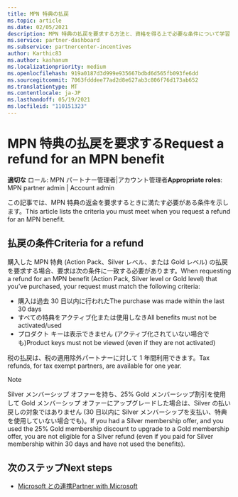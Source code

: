 ```yaml
---
title: MPN 特典の払戻
ms.topic: article
ms.date: 02/05/2021
description: MPN 特典の払戻を要求する方法と、資格を得る上で必要な条件について学習します。
ms.service: partner-dashboard
ms.subservice: partnercenter-incentives
author: Karthic83
ms.author: kashanum
ms.localizationpriority: medium
ms.openlocfilehash: 919a0187d3d999e935667bdbd6d565fb093fe6dd
ms.sourcegitcommit: 7063fdddee77ad2d8e627ab3c806f76d173ab652
ms.translationtype: MT
ms.contentlocale: ja-JP
ms.lasthandoff: 05/19/2021
ms.locfileid: "110151323"
---
```

# <a name="request-a-refund-for-an-mpn-benefit"></a><span data-ttu-id="aa400-103">MPN 特典の払戻を要求する</span><span class="sxs-lookup"><span data-stu-id="aa400-103">Request a refund for an MPN benefit</span></span>

<span data-ttu-id="aa400-104">**適切な** ロール: MPN パートナー管理者|アカウント管理者</span><span class="sxs-lookup"><span data-stu-id="aa400-104">**Appropriate roles**: MPN partner admin | Account admin</span></span>

<span data-ttu-id="aa400-105">この記事では、MPN 特典の返金を要求するときに満たす必要がある条件を示します。</span><span class="sxs-lookup"><span data-stu-id="aa400-105">This article lists the criteria you must meet when you request a refund for an MPN benefit.</span></span>

## <a name="criteria-for-a-refund"></a><span data-ttu-id="aa400-106">払戻の条件</span><span class="sxs-lookup"><span data-stu-id="aa400-106">Criteria for a refund</span></span>
<span data-ttu-id="aa400-107">購入した MPN 特典 (Action Pack、Silver レベル、または Gold レベル) の払戻を要求する場合、要求は次の条件に一致する必要があります。</span><span class="sxs-lookup"><span data-stu-id="aa400-107">When requesting a refund for an MPN benefit (Action Pack, Silver level or Gold level) that you’ve purchased, your request must match the following criteria:</span></span>

- <span data-ttu-id="aa400-108">購入は過去 30 日以内に行われた</span><span class="sxs-lookup"><span data-stu-id="aa400-108">The purchase was made within the last 30 days</span></span>
- <span data-ttu-id="aa400-109">すべての特典をアクティブ化または使用しなき</span><span class="sxs-lookup"><span data-stu-id="aa400-109">All benefits must not be activated/used</span></span>
- <span data-ttu-id="aa400-110">プロダクト キーは表示できません (アクティブ化されていない場合でも)</span><span class="sxs-lookup"><span data-stu-id="aa400-110">Product keys must not be viewed (even if they are not activated)</span></span>

<span data-ttu-id="aa400-111">税の払戻は、税の適用除外パートナーに対して 1 年間利用できます。</span><span class="sxs-lookup"><span data-stu-id="aa400-111">Tax refunds, for tax exempt partners, are available for one year.</span></span>

>[!NOTE]
><span data-ttu-id="aa400-112">Silver メンバーシップ オファーを持ち、25% Gold メンバーシップ割引を使用して Gold メンバーシップ オファーにアップグレードした場合は、Silver の払い戻しの対象ではありません (30 日以内に Silver メンバーシップを支払い、特典を使用していない場合でも)。</span><span class="sxs-lookup"><span data-stu-id="aa400-112">If you had a Silver membership offer, and you used the 25% Gold membership discount to upgrade to a Gold membership offer, you are not eligible for a Silver refund (even if you paid for Silver membership within 30 days and have not used the benefits).</span></span>

## <a name="next-steps"></a><span data-ttu-id="aa400-113">次のステップ</span><span class="sxs-lookup"><span data-stu-id="aa400-113">Next steps</span></span>

- [<span data-ttu-id="aa400-114">Microsoft との連携</span><span class="sxs-lookup"><span data-stu-id="aa400-114">Partner with Microsoft</span></span>](mpn-overview.md)
